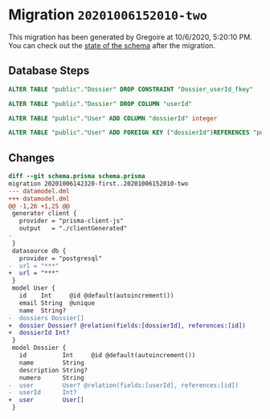 # Migration `20201006152010-two`

This migration has been generated by Gregoire at 10/6/2020, 5:20:10 PM.
You can check out the [state of the schema](./schema.prisma) after the migration.

## Database Steps

```sql
ALTER TABLE "public"."Dossier" DROP CONSTRAINT "Dossier_userId_fkey"

ALTER TABLE "public"."Dossier" DROP COLUMN "userId"

ALTER TABLE "public"."User" ADD COLUMN "dossierId" integer   

ALTER TABLE "public"."User" ADD FOREIGN KEY ("dossierId")REFERENCES "public"."Dossier"("id") ON DELETE SET NULL ON UPDATE CASCADE
```

## Changes

```diff
diff --git schema.prisma schema.prisma
migration 20201006142320-first..20201006152010-two
--- datamodel.dml
+++ datamodel.dml
@@ -1,26 +1,25 @@
 generator client {
   provider = "prisma-client-js"
   output   = "./clientGenerated"
-
 }
 datasource db {
   provider = "postgresql"
-  url = "***"
+  url = "***"
 }
 model User {
   id    Int     @id @default(autoincrement())
   email String  @unique
   name  String?
-  dossiers Dossier[]
+  dossier Dossier? @relation(fields:[dossierId], references:[id])
+  dossierId Int?
 }
 model Dossier {
   id          Int     @id @default(autoincrement())
   name        String
   description String?
   numero      String
-  user        User? @relation(fields:[userId], references:[id])
-  userId      Int?
+  user        User[]
 }
```


